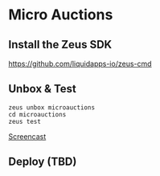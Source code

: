 # Micro Auctions

## Install the Zeus SDK

https://github.com/liquidapps-io/zeus-cmd

## Unbox & Test
```
zeus unbox microauctions
cd microauctions
zeus test
```

[Screencast](https://asciinema.org/a/KqSY4y4c5CynllEGMLe3FEtG9)

## Deploy (TBD)

